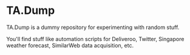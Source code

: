 # TA.Dump
TA.Dump is a dummy repository for experimenting with random stuff.

You'll find stuff like automation scripts for Deliveroo, Twitter, Singapore weather forecast, SimilarWeb data acquisition, etc.
